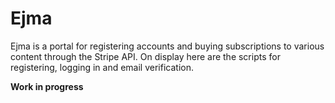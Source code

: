 # Ejma

Ejma is a portal for registering accounts and buying subscriptions to various content through the Stripe API. On display here are the scripts for registering, logging in and email verification.

<b>Work in progress</b>

